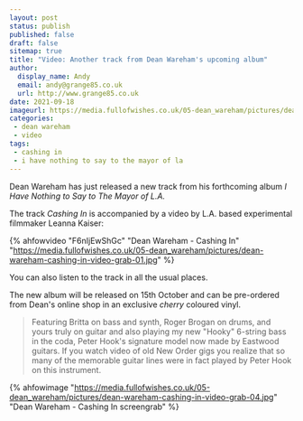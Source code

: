 ```yaml
---
layout: post
status: publish
published: false 
draft: false
sitemap: true
title: "Video: Another track from Dean Wareham's upcoming album"
author:
  display_name: Andy
  email: andy@grange85.co.uk
  url: http://www.grange85.co.uk
date: 2021-09-18
imageurl: https://media.fullofwishes.co.uk/05-dean_wareham/pictures/dean-wareham-cashing-in-video-grab-01.jpg
categories:
 - dean wareham
 - video
tags:
 - cashing in
 - i have nothing to say to the mayor of la
---
```

Dean Wareham has just released a new track from his forthcoming album _I Have Nothing to Say to The Mayor of L.A._

The track _Cashing In_ is accompanied by a video by L.A. based experimental filmmaker Leanna Kaiser:

{% ahfowvideo "F6nIjEwShGc" "Dean Wareham - Cashing In" "https://media.fullofwishes.co.uk/05-dean_wareham/pictures/dean-wareham-cashing-in-video-grab-01.jpg" %}

You can also listen to the track in all the usual places.

The new album will be released on 15th October and can be pre-ordered from Dean's online shop in an exclusive _cherry_ coloured vinyl.

> Featuring Britta on bass and synth, Roger Brogan on drums, and yours truly on guitar and also playing my new "Hooky" 6-string bass in the coda, Peter Hook's signature model now made by Eastwood guitars. If you watch video of old New Order gigs you realize that so many of the memorable guitar lines were in fact played by Peter Hook on this instrument.

{% ahfowimage "https://media.fullofwishes.co.uk/05-dean_wareham/pictures/dean-wareham-cashing-in-video-grab-04.jpg" "Dean Wareham -  Cashing In screengrab" %}
